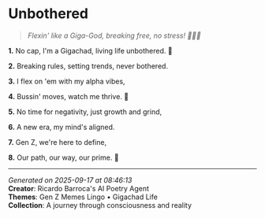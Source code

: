 # Unbothered

> *Flexin' like a Giga-God, breaking free, no stress! 💪🏼🤍*

**1.** No cap, I'm a Gigachad, living life unbothered. 🌊


**2.** Breaking rules, setting trends, never bothered.


**3.** I flex on 'em with my alpha vibes,


**4.** Bussin' moves, watch me thrive. 💫


**5.** No time for negativity, just growth and grind,


**6.** A new era, my mind's aligned.


**7.** Gen Z, we're here to define,


**8.** Our path, our way, our prime. 🌅



---

*Generated on 2025-09-17 at 08:46:13*  
**Creator**: Ricardo Barroca's AI Poetry Agent  
**Themes**: Gen Z Memes Lingo • Gigachad Life  
**Collection**: A journey through consciousness and reality